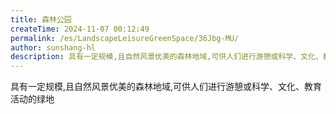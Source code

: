 ```yaml
---
title: 森林公园
createTime: 2024-11-07 00:12:49
permalink: /es/LandscapeLeisureGreenSpace/36Jbg-MU/
author: sunshang-hl
description: 具有一定规模,且自然风景优美的森林地域,可供人们进行游憩或科学、文化、教育活动的绿地
---
```


具有一定规模,且自然风景优美的森林地域,可供人们进行游憩或科学、文化、教育活动的绿地